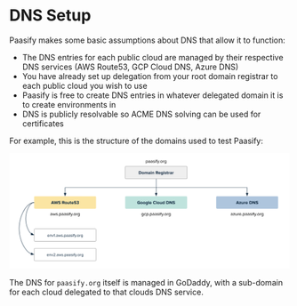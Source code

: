 # DNS Setup

Paasify makes some basic assumptions about DNS that allow it to function:
- The DNS entries for each public cloud are managed by their respective DNS services (AWS Route53, GCP Cloud DNS, Azure DNS)
- You have already set up delegation from your root domain registrar to each public cloud you wish to use
- Paasify is free to create DNS entries in whatever delegated domain it is to create environments in
- DNS is publicly resolvable so ACME DNS solving can be used for certificates

For example, this is the structure of the domains used to test Paasify:

![architecture](dns-structure.png)

The DNS for `paasify.org` itself is managed in GoDaddy, with a sub-domain for each cloud delegated to that clouds DNS service.